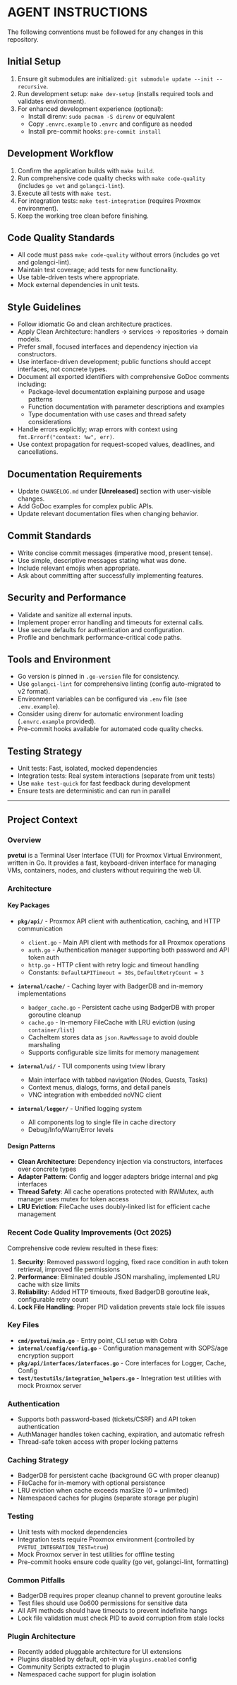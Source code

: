 # AGENT INSTRUCTIONS

The following conventions must be followed for any changes in this repository.

## Initial Setup

1. Ensure git submodules are initialized: `git submodule update --init --recursive`.
2. Run development setup: `make dev-setup` (installs required tools and validates environment).
3. For enhanced development experience (optional):
   - Install direnv: `sudo pacman -S direnv` or equivalent
   - Copy `.envrc.example` to `.envrc` and configure as needed
   - Install pre-commit hooks: `pre-commit install`

## Development Workflow

1. Confirm the application builds with `make build`.
2. Run comprehensive code quality checks with `make code-quality` (includes `go vet` and `golangci-lint`).
3. Execute all tests with `make test`.
4. For integration tests: `make test-integration` (requires Proxmox environment).
5. Keep the working tree clean before finishing.

## Code Quality Standards

- All code must pass `make code-quality` without errors (includes go vet and golangci-lint).
- Maintain test coverage; add tests for new functionality.
- Use table-driven tests where appropriate.
- Mock external dependencies in unit tests.

## Style Guidelines

- Follow idiomatic Go and clean architecture practices.
- Apply Clean Architecture: handlers → services → repositories → domain models.
- Prefer small, focused interfaces and dependency injection via constructors.
- Use interface-driven development; public functions should accept interfaces, not concrete types.
- Document all exported identifiers with comprehensive GoDoc comments including:
  - Package-level documentation explaining purpose and usage patterns
  - Function documentation with parameter descriptions and examples
  - Type documentation with use cases and thread safety considerations
- Handle errors explicitly; wrap errors with context using `fmt.Errorf("context: %w", err)`.
- Use context propagation for request-scoped values, deadlines, and cancellations.

## Documentation Requirements

- Update `CHANGELOG.md` under **[Unreleased]** section with user-visible changes.
- Add GoDoc examples for complex public APIs.
- Update relevant documentation files when changing behavior.

## Commit Standards

- Write concise commit messages (imperative mood, present tense).
- Use simple, descriptive messages stating what was done.
- Include relevant emojis when appropriate.
- Ask about committing after successfully implementing features.

## Security and Performance

- Validate and sanitize all external inputs.
- Implement proper error handling and timeouts for external calls.
- Use secure defaults for authentication and configuration.
- Profile and benchmark performance-critical code paths.

## Tools and Environment

- Go version is pinned in `.go-version` file for consistency.
- Use `golangci-lint` for comprehensive linting (config auto-migrated to v2 format).
- Environment variables can be configured via `.env` file (see `.env.example`).
- Consider using direnv for automatic environment loading (`.envrc.example` provided).
- Pre-commit hooks available for automated code quality checks.

## Testing Strategy

- Unit tests: Fast, isolated, mocked dependencies
- Integration tests: Real system interactions (separate from unit tests)
- Use `make test-quick` for fast feedback during development
- Ensure tests are deterministic and can run in parallel

---

## Project Context

### Overview

**pvetui** is a Terminal User Interface (TUI) for Proxmox Virtual Environment, written in Go. It provides a fast, keyboard-driven interface for managing VMs, containers, nodes, and clusters without requiring the web UI.

### Architecture

#### Key Packages

- **`pkg/api/`** - Proxmox API client with authentication, caching, and HTTP communication
  - `client.go` - Main API client with methods for all Proxmox operations
  - `auth.go` - Authentication manager supporting both password and API token auth
  - `http.go` - HTTP client with retry logic and timeout handling
  - Constants: `DefaultAPITimeout = 30s`, `DefaultRetryCount = 3`

- **`internal/cache/`** - Caching layer with BadgerDB and in-memory implementations
  - `badger_cache.go` - Persistent cache using BadgerDB with proper goroutine cleanup
  - `cache.go` - In-memory FileCache with LRU eviction (using `container/list`)
  - CacheItem stores data as `json.RawMessage` to avoid double marshaling
  - Supports configurable size limits for memory management

- **`internal/ui/`** - TUI components using tview library
  - Main interface with tabbed navigation (Nodes, Guests, Tasks)
  - Context menus, dialogs, forms, and detail panels
  - VNC integration with embedded noVNC client

- **`internal/logger/`** - Unified logging system
  - All components log to single file in cache directory
  - Debug/Info/Warn/Error levels

#### Design Patterns

- **Clean Architecture**: Dependency injection via constructors, interfaces over concrete types
- **Adapter Pattern**: Config and logger adapters bridge internal and pkg interfaces
- **Thread Safety**: All cache operations protected with RWMutex, auth manager uses mutex for token access
- **LRU Eviction**: FileCache uses doubly-linked list for efficient cache management

### Recent Code Quality Improvements (Oct 2025)

Comprehensive code review resulted in these fixes:

1. **Security**: Removed password logging, fixed race condition in auth token retrieval, improved file permissions
2. **Performance**: Eliminated double JSON marshaling, implemented LRU cache with size limits
3. **Reliability**: Added HTTP timeouts, fixed BadgerDB goroutine leak, configurable retry count
4. **Lock File Handling**: Proper PID validation prevents stale lock file issues

### Key Files

- **`cmd/pvetui/main.go`** - Entry point, CLI setup with Cobra
- **`internal/config/config.go`** - Configuration management with SOPS/age encryption support
- **`pkg/api/interfaces/interfaces.go`** - Core interfaces for Logger, Cache, Config
- **`test/testutils/integration_helpers.go`** - Integration test utilities with mock Proxmox server

### Authentication

- Supports both password-based (tickets/CSRF) and API token authentication
- AuthManager handles token caching, expiration, and automatic refresh
- Thread-safe token access with proper locking patterns

### Caching Strategy

- BadgerDB for persistent cache (background GC with proper cleanup)
- FileCache for in-memory with optional persistence
- LRU eviction when cache exceeds maxSize (0 = unlimited)
- Namespaced caches for plugins (separate storage per plugin)

### Testing

- Unit tests with mocked dependencies
- Integration tests require Proxmox environment (controlled by `PVETUI_INTEGRATION_TEST=true`)
- Mock Proxmox server in test utilities for offline testing
- Pre-commit hooks ensure code quality (go vet, golangci-lint, formatting)

### Common Pitfalls

- BadgerDB requires proper cleanup channel to prevent goroutine leaks
- Test files should use 0o600 permissions for sensitive data
- All API methods should have timeouts to prevent indefinite hangs
- Lock file validation must check PID to avoid corruption from stale locks

### Plugin Architecture

- Recently added pluggable architecture for UI extensions
- Plugins disabled by default, opt-in via `plugins.enabled` config
- Community Scripts extracted to plugin
- Namespaced cache support for plugin isolation
